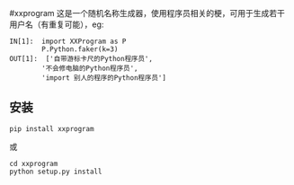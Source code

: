 #xxprogram
这是一个随机名称生成器，使用程序员相关的梗，可用于生成若干用户名（有重复可能），eg:   
```
IN[1]:  import XXProgram as P
        P.Python.faker(k=3)
OUT[1]:  ['自带游标卡尺的Python程序员', 
        '不会修电脑的Python程序员', 
        'import 别人的程序的Python程序员']
```
## 安装
```commandline
pip install xxprogram
```
或
```commandline
cd xxprogram
python setup.py install
```